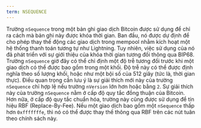 ```yaml
---
term: NSEQUENCE
---
```


Trường `nSequence` trong một bản ghi giao dịch Bitcoin được sử dụng để chỉ ra cách mà bản ghi này được khóa thời gian. Ban đầu, nó được dự định để cho phép thay thế động các giao dịch trong mempool nhằm kích hoạt một hệ thống thanh toán tương tự như Lightning. Tuy nhiên, việc sử dụng của nó đã phát triển với sự giới thiệu của khóa thời gian tương đối thông qua BIP68. Trường `nSequence` giờ đây có thể chỉ định một độ trễ tương đối trước khi một giao dịch có thể được bao gồm trong một khối. Độ trễ này có thể được định nghĩa theo số lượng khối, hoặc như một bội số của 512 giây (tức là, thời gian thực). Điều quan trọng cần lưu ý là sự giải thích mới này của trường `nSequence` chỉ hợp lệ nếu trường `nVersion` lớn hơn hoặc bằng `2`. Sự giải thích này của trường `nSequence` nằm ở cấp độ quy tắc đồng thuận của Bitcoin. Hơn nữa, ở cấp độ quy tắc chuẩn hóa, trường này cũng được sử dụng để tín hiệu RBF (Replace-By-Fee). Nếu một giao dịch bao gồm một `nSequence` thấp hơn `0xfffffffe`, thì nó có thể được thay thế thông qua RBF trên các nút tuân theo chính sách này.